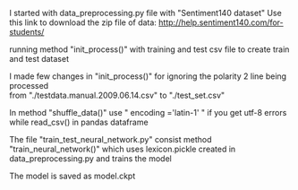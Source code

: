 
I started with data_preprocessing.py file with "Sentiment140 dataset"
Use this link to download the zip file of data: http://help.sentiment140.com/for-students/

running  method "init_process()" with training and test csv file to create train and test dataset

I made few changes in "init_process()" for ignoring the polarity 2 line being processed  
from "./testdata.manual.2009.06.14.csv" to "./test_set.csv"

In method "shuffle_data()" use " encoding ='latin-1' " if you get utf-8 errors while read_csv() in pandas dataframe

The file "train_test_neural_network.py" consist method "train_neural_network()" which uses lexicon.pickle created in data_preprocessing.py and trains the model

The model is saved as model.ckpt
